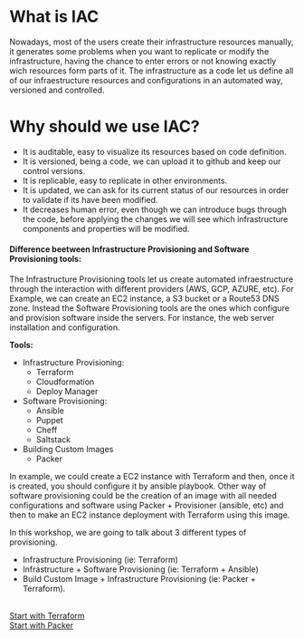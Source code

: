 # What is IAC
Nowadays, most of the users create their infrastructure resources manually, it generates some problems when you want to replicate or modify the infrastructure, having the chance to enter errors or not knowing exactly wich resources form parts of it.
The infrastructure as a code let us define all of our infraestructure resources and configurations in an automated way, versioned and controlled.

# Why should we use IAC?
   * It is auditable, easy to visualize its resources based on code definition.
   * It is versioned, being a code, we can upload it to github and keep our control versions.
   * It is replicable, easy to replicate in other environments.
   * It is updated, we can ask for its current status of our resources in order to validate if its have been modified.
   * It decreases human error, even though we can introduce bugs through the code, before applying the changes we will see which infrastructure components and properties will be modified.


#### Difference beetween Infrastructure Provisioning and Software Provisioning tools:
The Infrastructure Provisioning tools let us create automated infraestructure through the interaction with different providers (AWS, GCP, AZURE, etc). For Example, we can create an EC2 instance, a S3 bucket or a Route53 DNS zone.
Instead the Software Provisioning tools are the ones which configure and provision software inside the servers. For instance, the web server installation and configuration.

**Tools:**
   * Infrastructure Provisioning:
        + Terraform
        + Cloudformation
        + Deploy Manager
   * Software Provisioning:
        + Ansible
        + Puppet
        + Cheff 
        + Saltstack
   * Building Custom Images
        + Packer

In example, we could create a EC2 instance with Terraform and then, once it is created, you should configure it by ansible playbook.
Other way of software provisioning could be the creation of an image with all needed configurations and software using Packer + Provisioner (ansible, etc) and  then to make an EC2 instance deployment with Terraform using this image.

In this workshop, we are going to talk about 3 different types of provisioning.
  * Infrastructure Provisioning (ie: Terraform)
  * Infrastructure + Software Provisioning (ie: Terraform + Ansible)
  * Build Custom Image + Infrastructure Provisioning (ie: Packer + Terraform).

<br/>
<a href="https://github.com/lpcalisi/cloudsec-workshop-iac/tree/master/terraform">Start with Terraform</a>
<br/>
<a href="https://github.com/lpcalisi/cloudsec-workshop-iac/tree/master/packer">Start with Packer</a>


